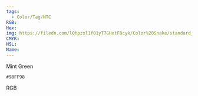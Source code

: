 ```yaml
---
tags:
  - Color/Tag/NTC
RGB:
Hex:
img: https://filedn.com/l0hpzxl1f01yT7GHxtF8cyk/Color%20Snake/standard_csv_to_svg/98FF98.svg
CMYK:
HSL:
Name:
---
```

Mint Green
```palette
#98FF98
```
RGB
